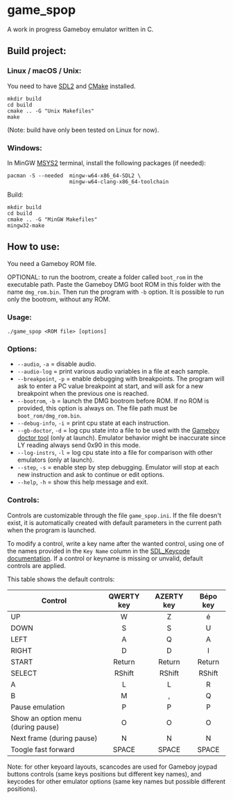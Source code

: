 # game_spop
A work in progress Gameboy emulator written in C.

## Build project:

### Linux / macOS / Unix:

You need to have [SDL2](https://wiki.libsdl.org/SDL2/Installation) and [CMake](https://cmake.org/) installed.

```console
mkdir build
cd build
cmake .. -G "Unix Makefiles"
make
```

(Note: build have only been tested on Linux for now).

### Windows:

In MinGW [MSYS2](https://www.msys2.org/) terminal, install the following packages (if needed):
```console
pacman -S --needed  mingw-w64-x86_64-SDL2 \
                    mingw-w64-clang-x86_64-toolchain  
```
Build:
```console
mkdir build
cd build
cmake .. -G "MinGW Makefiles"
mingw32-make
```

## How to use:

You need a Gameboy ROM file.

OPTIONAL: to run the bootrom, create a folder called `boot_rom` in the executable path.
          Paste the Gameboy DMG boot ROM in this folder with the name `dmg_rom.bin`. Then
          run the program with `-b` option. It is possible to run only the bootrom, without 
          any ROM.

### Usage:
```console
./game_spop <ROM file> [options]
```

### Options:
* `--audio`, `-a`           = disable audio.
* `--audio-log`             = print various audio variables in a file at each sample.
* `--breakpoint`, `-p`      = enable debugging with breakpoints. The program will
                              ask to enter a PC value breakpoint at start, and will
                              ask for a new breakpoint when the previous one is
                              reached.
* `--bootrom`, `-b`         = launch the DMG bootrom before ROM. If no ROM is
                              provided, this option is always on. The file path must
                              be `boot_rom/dmg_rom.bin`.
* `--debug-info`, `-i`    = print cpu state at each instruction.
* `--gb-doctor`, `-d`    =  log cpu state into a file to be used with the [Gameboy
                            doctor tool](https://github.com/robert/gameboy-doctor) (only at launch).
                            Emulator behavior might be inaccurate since LY reading always send 0x90 in
                            this mode.
* `--log-instrs`, `-l`  = log cpu state into a file for comparison with other
                        emulators (only at launch).
* `--step`, `-s`        = enable step by step debugging. Emulator will stop
                          at each new instruction and ask to continue or edit options.
* `--help`, `-h`        = show this help message and exit.

### Controls:

Controls are customizable through the file `game_spop.ini`. If the file doesn't exist, it is 
automatically created with default parameters in the current path when the program is launched.

To modify a control, write a key name after the wanted control, using one of the names provided in the
`Key Name` column in the [SDL_Keycode documentation](https://wiki.libsdl.org/SDL2/SDL_Keycode). If a control
or keyname is missing or unvalid, default controls are applied.

This table shows the default controls:

Control   | QWERTY key | AZERTY key | Bépo key
---       | :---:      | :---:      | :---:
UP        | W          | Z          | é
DOWN      | S          | S          | U
LEFT      | A          | Q          | A
RIGHT     | D          | D          | I
START     | Return     | Return     | Return
SELECT    | RShift     | RShift     | RShift
A         | L          | L          | R
B         | M          | ,          | Q
Pause emulation | P | P | P
Show an option menu (during pause) | O | O | O
Next frame (during pause) | N | N | N
Toogle fast forward | SPACE | SPACE | SPACE

Note: for other keyoard layouts, scancodes are used for Gameboy joypad buttons controls (same keys positions 
but different key names), and keycodes for other emulator options (same key names but possible different positions).
